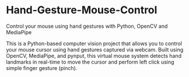 # Hand-Gesture-Mouse-Control
Control your mouse using hand gestures with Python, OpenCV and MediaPipe

This is a Python-based computer vision project that allows you to control your mouse cursor using hand gestures captured via webcam. Built using OpenCV, MediaPipe, and pynput, this virtual mouse system detects hand landmarks in real-time to move the cursor and perform left click using simple finger gesture (pinch).
